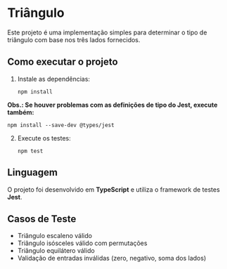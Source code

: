 # Triângulo

Este projeto é uma implementação simples para determinar o tipo de triângulo com base nos três lados fornecidos.

## Como executar o projeto

1. Instale as dependências:
   ```
   npm install 
   ```
**Obs.: Se houver problemas com as definições de tipo do Jest, execute também:**
   ```
   npm install --save-dev @types/jest 
   ```

2. Execute os testes:
   ```
   npm test
   ```

## Linguagem

O projeto foi desenvolvido em **TypeScript** e utiliza o framework de testes **Jest**.

## Casos de Teste

- Triângulo escaleno válido
- Triângulo isósceles válido com permutações
- Triângulo equilátero válido
- Validação de entradas inválidas (zero, negativo, soma dos lados)

  
